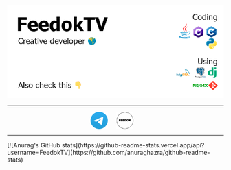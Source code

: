 <img src="https://raw.githubusercontent.com/FeedokTV/FeedokTV/main/README.png">
<hr>
<p align="center">
  <a href="https://t.me/feedoktv" target="blank"><img align="center" src="https://raw.githubusercontent.com/FeedokTV/FeedokTV/main/telegram.svg?raw=true" height="40" width="40" /></a>&nbsp;&nbsp;&nbsp;&nbsp;
  <a href="https://t.me/fdkhse" target="blank"><img align="center" src="https://github.com/FeedokTV/FeedokTV/blob/main/channel.png?raw=true" height="40" width="40" /></a>&nbsp;&nbsp;&nbsp;&nbsp;
</p>
<hr>
[![Anurag's GitHub stats](https://github-readme-stats.vercel.app/api?username=FeedokTV](https://github.com/anuraghazra/github-readme-stats)
